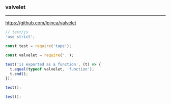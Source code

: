 ### valvelet
---
https://github.com/lpinca/valvelet

```js
// test/js
'use strict';

const test = require('tape');

const valvelet = require('.');

test('is exported as a function', (t) => {
  t.equal(typeof valvelet, 'function');
  t.end();
});

test();

test();



```

```
```

```
```
